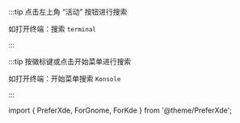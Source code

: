 <PreferXde gnome kde noSelector>
<ForGnome>

:::tip 点击左上角 “活动” 按钮进行搜索

如打开终端：搜索 `terminal`

:::

</ForGnome>
<ForKde>

:::tip 按徽标键或点击开始菜单进行搜索

如打开终端：开始菜单搜索 `Konsole`

:::

</ForKde>
</PreferXde>

import {
PreferXde,
ForGnome,
ForKde
} from '@theme/PreferXde';
